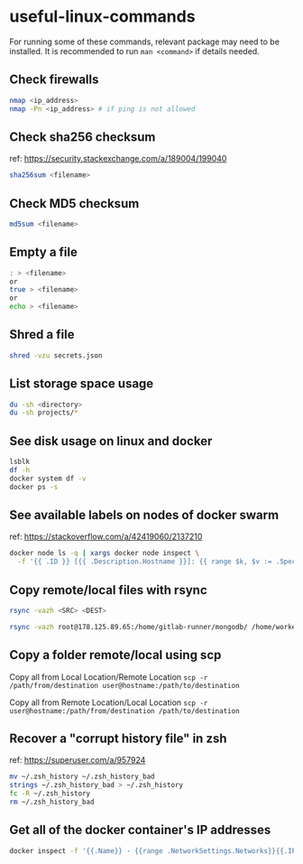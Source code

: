 # useful-linux-commands

For running some of these commands, relevant package may need to be installed. It is recommended to run `man <command>` if details needed.

## Check firewalls

```sh
nmap <ip_address>
nmap -Pn <ip_address> # if ping is not allowed
```

## Check sha256 checksum

ref: <https://security.stackexchange.com/a/189004/199040>

```sh
sha256sum <filename>
```

## Check MD5 checksum

```sh
md5sum <filename>
```

## Empty a file

```sh
: > <filename>
or 
true > <filename>
or
echo > <filename>
```

## Shred a file

```sh
shred -vzu secrets.json
```

## List storage space usage

```sh
du -sh <directory>
du -sh projects/*
```

## See disk usage on linux and docker

```sh
lsblk
df -h
docker system df -v
docker ps -s
```

## See available labels on nodes of docker swarm

ref: <https://stackoverflow.com/a/42419060/2137210>

```sh
docker node ls -q | xargs docker node inspect \
  -f '{{ .ID }} [{{ .Description.Hostname }}]: {{ range $k, $v := .Spec.Labels }}{{ $k }}={{ $v }} {{end}}'
```

## Copy remote/local files with rsync

```sh
rsync -vazh <SRC> <DEST>

rsync -vazh root@178.125.89.65:/home/gitlab-runner/mongodb/ /home/worker/mongodb
```

## Copy a folder remote/local using scp

Copy all from Local Location/Remote Location
```scp -r /path/from/destination user@hostname:/path/to/destination```

Copy all from Remote Location/Local Location
```scp -r user@hostname:/path/from/destination /path/to/destination```

## Recover a "corrupt history file" in zsh

ref: <https://superuser.com/a/957924>

```sh
mv ~/.zsh_history ~/.zsh_history_bad
strings ~/.zsh_history_bad > ~/.zsh_history
fc -R ~/.zsh_history
rm ~/.zsh_history_bad
```

## Get all of the docker container's IP addresses

```sh
docker inspect -f '{{.Name}} - {{range .NetworkSettings.Networks}}{{.IPAddress}}{{end}}' $(docker ps -aq)
```
